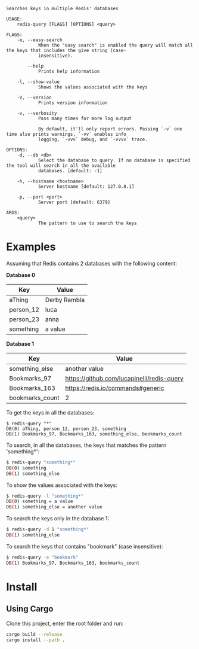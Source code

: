 

```
Searches keys in multiple Redis' databases

USAGE:
    redis-query [FLAGS] [OPTIONS] <query>

FLAGS:
    -e, --easy-search    
            When the "easy search" is enabled the query will match all the keys that includes the give string (case-
            insensitive).

        --help           
            Prints help information

    -l, --show-value     
            Shows the values associated with the keys

    -V, --version        
            Prints version information

    -v, --verbosity      
            Pass many times for more log output
            
            By default, it'll only report errors. Passing `-v` one time also prints warnings, `-vv` enables info
            logging, `-vvv` debug, and `-vvvv` trace.

OPTIONS:
    -d, --db <db>                
            Select the database to query. If no database is specified the tool will search in all the available
            databases. [default: -1]

    -h, --hostname <hostname>    
            Server hostname [default: 127.0.0.1]

    -p, --port <port>            
            Server port [default: 6379]

ARGS:
    <query>    
            The pattern to use to search the keys
```

# Examples

Assuming that Redis contains 2 databases with the following content:

**Database 0**

Key | Value
--- | -----
aThing | Derby Rambla
person_12 | luca
person_23 | anna
something | a value
 
**Database 1**

Key | Value
--- | -----
something_else | another value
Bookmarks_97 | https://github.com/lucapinelli/redis-query
Bookmarks_163 | https://redis.io/commands#generic 
bookmarks_count | 2

To get the keys in all the databases:

```
$ redis-query "*"
DB(0) aThing, person_12, person_23, something
DB(1) Bookmarks_97, Bookmarks_163, something_else, bookmarks_count
```

To search, in all the databases, the keys that matches the pattern 'something*':
 
```bash
$ redis-query "something*"
DB(0) something
DB(1) something_else
```

To show the values associated with the keys:

```bash
$ redis-query -l "something*"
DB(0) something = a value
DB(1) something_else = another value
```

To search the keys only in the database 1:

```bash
$ redis-query -d 1 "something*"
DB(1) something_else
```

To search the keys that contains "bookmark" (case insensitive):

```bash
$ redis-query -e "bookmark"
DB(1) Bookmarks_97, Bookmarks_163, bookmarks_count
```

# Install

## Using Cargo

Clone this project, enter the root folder and run:

```bash
cargo build --release
cargo install --path .
```

